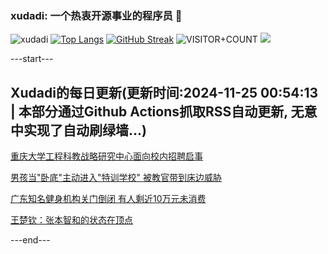 ### xudadi: 一个热衷开源事业的程序员 👋

![xudadi](https://github-readme-stats-git-masterorgs-github-readme-stats-team.vercel.app/api?username=xudadi)
[![Top Langs](https://github-readme-stats.vercel.app/api/top-langs/?username=xudadi)](https://github.com/anuraghazra/github-readme-stats)
[![GitHub Streak](https://streak-stats.demolab.com?user=xudadi&locale=zh_Hans)](https://git.io/streak-stats)
![VISITOR+COUNT](https://komarev.com/ghpvc/?username=xudadi&label=VISITOR+COUNT)
![](https://raw.githubusercontent.com/xudadi/xudadi/main/assets/github-contribution-grid-snake.svg)


---start---

## Xudadi的每日更新(更新时间:2024-11-25 00:54:13 | 本部分通过Github Actions抓取RSS自动更新, 无意中实现了自动刷绿墙...)

[重庆大学工程科教战略研究中心面向校内招聘启事](https://www.gongkaoleida.com/article/2204866)

[男孩当"卧底"主动进入"特训学校" 被教官带到床边威胁](https://m.163.com/news/article/JHOJOQ960512DU6N.html)

[广东知名健身机构关门倒闭 有人剩近10万元未消费](https://m.163.com/news/article/JHNG3QMN0512B07B.html)

[王楚钦：张本智和的状态在顶点](https://m.163.com/news/article/JHOLAIEH0001899O.html)

---end---
